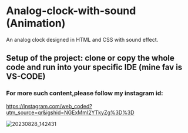 # Analog-clock-with-sound (Animation)
An analog clock designed in HTML and CSS with sound effect.

## Setup of the project: clone or copy the whole code and run into your specific IDE (mine fav is VS-CODE)

### For more such content,please follow my instagram id:

https://instagram.com/web_coded?utm_source=qr&igshid=NGExMmI2YTkyZg%3D%3D

![20230828_142431](https://github.com/Web-CODED/Analog-clock-with-sound/assets/140079657/a48603f2-3161-4d44-a168-fbe4592a0a54)
